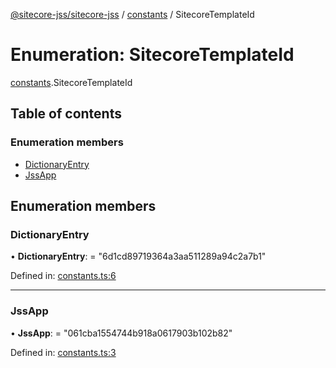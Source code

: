 [@sitecore-jss/sitecore-jss](../README.md) / [constants](../modules/constants.md) / SitecoreTemplateId

# Enumeration: SitecoreTemplateId

[constants](../modules/constants.md).SitecoreTemplateId

## Table of contents

### Enumeration members

- [DictionaryEntry](constants.sitecoretemplateid.md#dictionaryentry)
- [JssApp](constants.sitecoretemplateid.md#jssapp)

## Enumeration members

### DictionaryEntry

• **DictionaryEntry**: = "6d1cd89719364a3aa511289a94c2a7b1"

Defined in: [constants.ts:6](https://github.com/Sitecore/jss/blob/0a475c74/packages/sitecore-jss/src/constants.ts#L6)

___

### JssApp

• **JssApp**: = "061cba1554744b918a0617903b102b82"

Defined in: [constants.ts:3](https://github.com/Sitecore/jss/blob/0a475c74/packages/sitecore-jss/src/constants.ts#L3)
